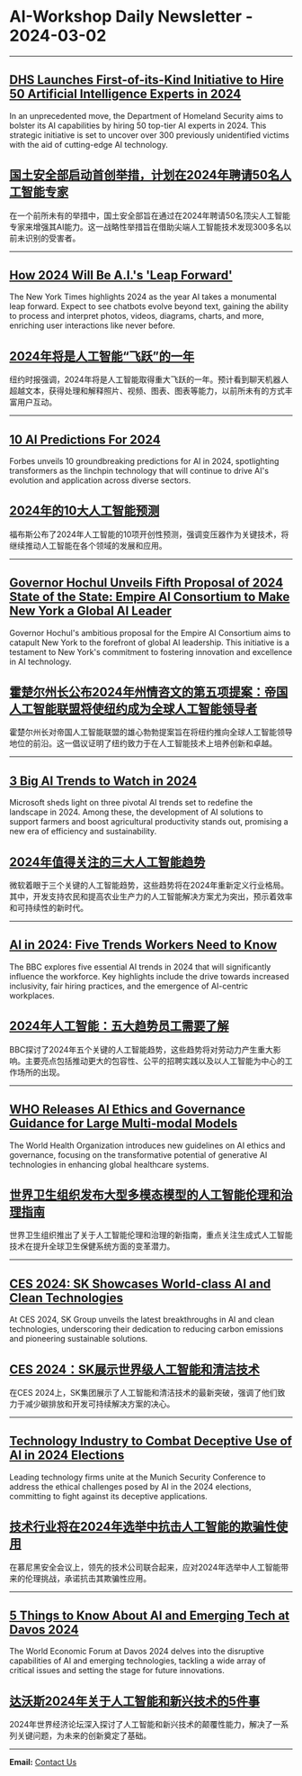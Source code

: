 # AI-Workshop Daily Newsletter - 2024-03-02

---

## [DHS Launches First-of-its-Kind Initiative to Hire 50 Artificial Intelligence Experts in 2024](https://www.dhs.gov/news/2024/02/06/dhs-launches-first-its-kind-initiative-hire-50-artificial-intelligence-experts-2024)

In an unprecedented move, the Department of Homeland Security aims to bolster its AI capabilities by hiring 50 top-tier AI experts in 2024. This strategic initiative is set to uncover over 300 previously unidentified victims with the aid of cutting-edge AI technology.

## [国土安全部启动首创举措，计划在2024年聘请50名人工智能专家](https://www.dhs.gov/news/2024/02/06/dhs-launches-first-its-kind-initiative-hire-50-artificial-intelligence-experts-2024)

在一个前所未有的举措中，国土安全部旨在通过在2024年聘请50名顶尖人工智能专家来增强其AI能力。这一战略性举措旨在借助尖端人工智能技术发现300多名以前未识别的受害者。

---

## [How 2024 Will Be A.I.'s 'Leap Forward'](https://www.nytimes.com/2024/01/08/technology/ai-robots-chatbots-2024.html)

The New York Times highlights 2024 as the year AI takes a monumental leap forward. Expect to see chatbots evolve beyond text, gaining the ability to process and interpret photos, videos, diagrams, charts, and more, enriching user interactions like never before.

## [2024年将是人工智能“飞跃”的一年](https://www.nytimes.com/2024/01/08/technology/ai-robots-chatbots-2024.html)

纽约时报强调，2024年将是人工智能取得重大飞跃的一年。预计看到聊天机器人超越文本，获得处理和解释照片、视频、图表、图表等能力，以前所未有的方式丰富用户互动。

---

## [10 AI Predictions For 2024](https://www.forbes.com/sites/robtoews/2023/12/21/10-ai-predictions-for-2024/)

Forbes unveils 10 groundbreaking predictions for AI in 2024, spotlighting transformers as the linchpin technology that will continue to drive AI's evolution and application across diverse sectors.

## [2024年的10大人工智能预测](https://www.forbes.com/sites/robtoews/2023/12/21/10-ai-predictions-for-2024/)

福布斯公布了2024年人工智能的10项开创性预测，强调变压器作为关键技术，将继续推动人工智能在各个领域的发展和应用。

---

## [Governor Hochul Unveils Fifth Proposal of 2024 State of the State: Empire AI Consortium to Make New York a Global AI Leader](https://www.governor.ny.gov/news/governor-hochul-unveils-fifth-proposal-2024-state-state-empire-ai-consortium-make-new-york)

Governor Hochul's ambitious proposal for the Empire AI Consortium aims to catapult New York to the forefront of global AI leadership. This initiative is a testament to New York's commitment to fostering innovation and excellence in AI technology.

## [霍楚尔州长公布2024年州情咨文的第五项提案：帝国人工智能联盟将使纽约成为全球人工智能领导者](https://www.governor.ny.gov/news/governor-hochul-unveils-fifth-proposal-2024-state-state-empire-ai-consortium-make-new-york)

霍楚尔州长对帝国人工智能联盟的雄心勃勃提案旨在将纽约推向全球人工智能领导地位的前沿。这一倡议证明了纽约致力于在人工智能技术上培养创新和卓越。

---

## [3 Big AI Trends to Watch in 2024](https://news.microsoft.com/three-big-ai-trends-to-watch-in-2024/)

Microsoft sheds light on three pivotal AI trends set to redefine the landscape in 2024. Among these, the development of AI solutions to support farmers and boost agricultural productivity stands out, promising a new era of efficiency and sustainability.

## [2024年值得关注的三大人工智能趋势](https://news.microsoft.com/three-big-ai-trends-to-watch-in-2024/)

微软着眼于三个关键的人工智能趋势，这些趋势将在2024年重新定义行业格局。其中，开发支持农民和提高农业生产力的人工智能解决方案尤为突出，预示着效率和可持续性的新时代。

---

## [AI in 2024: Five Trends Workers Need to Know](https://www.bbc.com/worklife/article/20240104-ai-in-2024-five-trends-workers-need-to-know)

The BBC explores five essential AI trends in 2024 that will significantly influence the workforce. Key highlights include the drive towards increased inclusivity, fair hiring practices, and the emergence of AI-centric workplaces.

## [2024年人工智能：五大趋势员工需要了解](https://www.bbc.com/worklife/article/20240104-ai-in-2024-five-trends-workers-need-to-know)

BBC探讨了2024年五个关键的人工智能趋势，这些趋势将对劳动力产生重大影响。主要亮点包括推动更大的包容性、公平的招聘实践以及以人工智能为中心的工作场所的出现。

---

## [WHO Releases AI Ethics and Governance Guidance for Large Multi-modal Models](https://www.who.int/news/item/18-01-2024-who-releases-ai-ethics-and-governance-guidance-for-large-multi-modal-models)

The World Health Organization introduces new guidelines on AI ethics and governance, focusing on the transformative potential of generative AI technologies in enhancing global healthcare systems.

## [世界卫生组织发布大型多模态模型的人工智能伦理和治理指南](https://www.who.int/news/item/18-01-2024-who-releases-ai-ethics-and-governance-guidance-for-large-multi-modal-models)

世界卫生组织推出了关于人工智能伦理和治理的新指南，重点关注生成式人工智能技术在提升全球卫生保健系统方面的变革潜力。

---

## [CES 2024: SK Showcases World-class AI and Clean Technologies](https://eng.sk.com/news/ces-2024-sk-to-showcase-world-class-carbon-reduction-and-ai-technologies)

At CES 2024, SK Group unveils the latest breakthroughs in AI and clean technologies, underscoring their dedication to reducing carbon emissions and pioneering sustainable solutions.

## [CES 2024：SK展示世界级人工智能和清洁技术](https://eng.sk.com/news/ces-2024-sk-to-showcase-world-class-carbon-reduction-and-ai-technologies)

在CES 2024上，SK集团展示了人工智能和清洁技术的最新突破，强调了他们致力于减少碳排放和开发可持续解决方案的决心。

---

## [Technology Industry to Combat Deceptive Use of AI in 2024 Elections](https://news.microsoft.com/2024/02/16/technology-industry-to-combat-deceptive-use-of-ai-in-2024-elections/)

Leading technology firms unite at the Munich Security Conference to address the ethical challenges posed by AI in the 2024 elections, committing to fight against its deceptive applications.

## [技术行业将在2024年选举中抗击人工智能的欺骗性使用](https://news.microsoft.com/2024/02/16/technology-industry-to-combat-deceptive-use-of-ai-in-2024-elections/)

在慕尼黑安全会议上，领先的技术公司联合起来，应对2024年选举中人工智能带来的伦理挑战，承诺抗击其欺骗性应用。

---

## [5 Things to Know About AI and Emerging Tech at Davos 2024](https://www.weforum.org/agenda/2024/01/surprising-things-to-know-about-ai-and-emerging-technology-at-davos-2024/)

The World Economic Forum at Davos 2024 delves into the disruptive capabilities of AI and emerging technologies, tackling a wide array of critical issues and setting the stage for future innovations.

## [达沃斯2024年关于人工智能和新兴技术的5件事](https://www.weforum.org/agenda/2024/01/surprising-things-to-know-about-ai-and-emerging-technology-at-davos-2024/)

2024年世界经济论坛深入探讨了人工智能和新兴技术的颠覆性能力，解决了一系列关键问题，为未来的创新奠定了基础。

---

**Email:** [Contact Us](mailto:ai-workshop-newsletter@devctr.xyz)
```